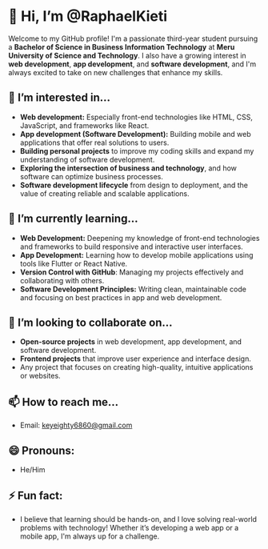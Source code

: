 # 👋 Hi, I’m @RaphaelKieti

Welcome to my GitHub profile! I'm a passionate third-year student pursuing a **Bachelor of Science in Business Information Technology** at **Meru University of Science and Technology**. I also have a growing interest in **web development**, **app development**, and **software development**, and I'm always excited to take on new challenges that enhance my skills.

## 👀 I’m interested in...
- **Web development:** Especially front-end technologies like HTML, CSS, JavaScript, and frameworks like React.
- **App development (Software Development):** Building mobile and web applications that offer real solutions to users.
- **Building personal projects** to improve my coding skills and expand my understanding of software development.
- **Exploring the intersection of business and technology**, and how software can optimize business processes.
- **Software development lifecycle** from design to deployment, and the value of creating reliable and scalable applications.

## 🌱 I’m currently learning...
- **Web Development:** Deepening my knowledge of front-end technologies and frameworks to build responsive and interactive user interfaces.
- **App Development:** Learning how to develop mobile applications using tools like Flutter or React Native.
- **Version Control with GitHub**: Managing my projects effectively and collaborating with others.
- **Software Development Principles:** Writing clean, maintainable code and focusing on best practices in app and web development.

## 💞️ I’m looking to collaborate on...
- **Open-source projects** in web development, app development, and software development.
- **Frontend projects** that improve user experience and interface design.
- Any project that focuses on creating high-quality, intuitive applications or websites.

## 📫 How to reach me...
- Email: [keyeighty6860@gmail.com](mailto:keyeighty6860@gmail.com)

## 😄 Pronouns:
- He/Him

## ⚡ Fun fact:
- I believe that learning should be hands-on, and I love solving real-world problems with technology! Whether it’s developing a web app or a mobile app, I'm always up for a challenge.

<!---
RaphaelKieti/RaphaelKieti is a ✨ special ✨ repository because its `README.md` (this file) appears on your GitHub profile.
You can click the Preview link to take a look at your changes.
--->
